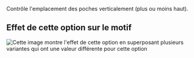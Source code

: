 Contrôle l'emplacement des poches verticalement (plus ou moins haut).

## Effet de cette option sur le motif

![Cette image montre l'effet de cette option en superposant plusieurs variantes qui ont une valeur différente pour cette option](carlita_pocketplacementvertical_sample.svg "Effet de cette option sur le motif")
